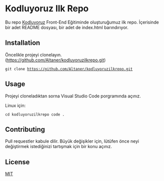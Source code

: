 # Kodluyoruz Ilk Repo

Bu repo [Kodluyoruz](https://www.kodluyoruz.org/) Front-End Eğitiminde oluşturuğumuz ilk repo. İçerisinde bir adet README dosyası, bir adet de index.html barındırıyor.

## Installation

Öncelikle projeyi clonelayın. (https://github.com/Altaner/kodluyoruzilkrepo.git)

<code>git clone https://github.com/Altaner/kodluyoruzilkrepo.git</code>

## Usage

Projeyi cloneladıktan sorna Visual Studio Code porgramında açınız.

Linux için: 

<code>cd kodluyoruzilkrepo
code .</code>

## Contributing

Pull requestler kabule dilir. Büyük değişikler için, lütüfen önce neyi değiştirmek istediğinizi tartışmak için bir konu açınız.

## License

[MIT](https://opensource.org/licenses/MIT)

